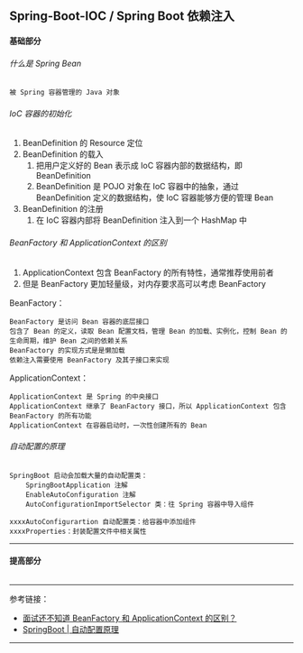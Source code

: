 ## Spring-Boot-IOC / Spring Boot 依赖注入

#### 基础部分

###### 什么是 Spring Bean

    被 Spring 容器管理的 Java 对象

###### IoC 容器的初始化

1. BeanDefinition 的 Resource 定位
2. BeanDefinition 的载入
    1. 把用户定义好的 Bean 表示成 IoC 容器内部的数据结构，即 BeanDefinition
    2. BeanDefinition 是 POJO 对象在 IoC 容器中的抽象，通过 BeanDefinition 定义的数据结构，使 IoC 容器能够方便的管理 Bean
3. BeanDefinition 的注册
    1. 在 IoC 容器内部将 BeanDefinition 注入到一个 HashMap 中

###### BeanFactory 和 ApplicationContext 的区别

1. ApplicationContext 包含 BeanFactory 的所有特性，通常推荐使用前者
2. 但是 BeanFactory 更加轻量级，对内存要求高可以考虑 BeanFactory

BeanFactory：

    BeanFactory 是访问 Bean 容器的底层接口
    包含了 Bean 的定义，读取 Bean 配置文档，管理 Bean 的加载、实例化，控制 Bean 的生命周期，维护 Bean 之间的依赖关系
    BeanFactory 的实现方式是是懒加载
    依赖注入需要使用 BeanFactory 及其子接口来实现

ApplicationContext：

    ApplicationContext 是 Spring 的中央接口
    ApplicationContext 继承了 BeanFactory 接口，所以 ApplicationContext 包含 BeanFactory 的所有功能
    ApplicationContext 在容器启动时，一次性创建所有的 Bean

###### 自动配置的原理

    SpringBoot 启动会加载大量的自动配置类：
        SpringBootApplication 注解
        EnableAutoConfiguration 注解
        AutoConfigurationImportSelector 类：往 Spring 容器中导入组件

    xxxxAutoConfigurartion 自动配置类：给容器中添加组件
    xxxxProperties：封装配置文件中相关属性

---

#### 提高部分

######

---

参考链接：

- [面试还不知道 BeanFactory 和 ApplicationContext 的区别？](https://juejin.cn/post/6844903877574131726)
- [SpringBoot | 自动配置原理](https://juejin.cn/post/6844903812788912141)

---



















